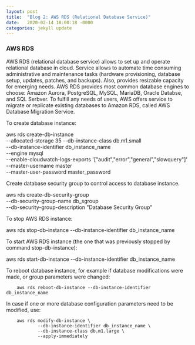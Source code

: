 ```yaml
---
layout: post
title:  "Blog 2: AWS RDS (Relational Database Service)"
date:   2020-02-14 18:00:18 -0000
categories: jekyll update
---
```


<h3>AWS RDS</h3>

AWS RDS (relational database service) allows to set up and operate relational database in cloud. Service allows to automate time consuming administrative and maintenance tasks (hardware provisioning, database setup, updates, patches, and backups). Also, provides resizable capacity for emerging needs. AWS RDS provides most common database engines to choose: Amazon Aurora, PostgreSQL, MySQL, MariaDB, Oracle Databse, and SQL Serbver. To fulfill any needs of users, AWS offers service to migrate or replicate existing databases to Amazon RDS, called AWS Database Migration Service.

To create database instance:

aws rds create-db-instance \
   		 --allocated-storage 35 --db-instance-class db.m1.small \
   		 --db-instance-identifier db_instance_name \
   		 --engine mysql \
   		 --enable-cloudwatch-logs-exports '["audit","error","general","slowquery"]' \
   		 --master-username master \
   		 --master-user-password master_password

Create database security group to control access to database instance.

aws rds create-db-security-group \
		--db-security-group-name db_sgroup \
		--db-security-group-description "Database Security Group"

To stop AWS RDS instance:

aws rds stop-db-instance --db-instance-identifier db_instance_name


To start AWS RDS instance (the one that was previously stopped by command stop-db-instance):

aws rds start-db-instance --db-instance-identifier db_instance_name

To reboot database instance, for example if database modifications were made, or group parameters were changed:

		aws rds reboot-db-instance --db-instance-identifier db_instance_name


In case if one or more database configuration parameters need to be modified, use:

		aws rds modify-db-instance \
    			--db-instance-identifier db_instance_name \
    			--db-instance-class db.m1.large \
    			--apply-immediately







[jekyll-docs]: https://jekyllrb.com/docs/home
[jekyll-gh]:   https://github.com/jekyll/jekyll
[jekyll-talk]: https://talk.jekyllrb.com/
